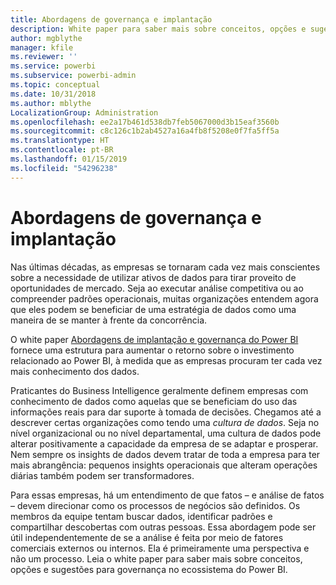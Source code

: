 ```yaml
---
title: Abordagens de governança e implantação
description: White paper para saber mais sobre conceitos, opções e sugestões para governança no ecossistema do Power BI.
author: mgblythe
manager: kfile
ms.reviewer: ''
ms.service: powerbi
ms.subservice: powerbi-admin
ms.topic: conceptual
ms.date: 10/31/2018
ms.author: mblythe
LocalizationGroup: Administration
ms.openlocfilehash: ee2a17b461d538db7feb5067000d3b15eaf3560b
ms.sourcegitcommit: c8c126c1b2ab4527a16a4fb8f5208e0f7fa5ff5a
ms.translationtype: HT
ms.contentlocale: pt-BR
ms.lasthandoff: 01/15/2019
ms.locfileid: "54296238"
---
```

# <a name="governance-and-deployment-approaches"></a>Abordagens de governança e implantação

Nas últimas décadas, as empresas se tornaram cada vez mais conscientes sobre a necessidade de utilizar ativos de dados para tirar proveito de oportunidades de mercado. Seja ao executar análise competitiva ou ao compreender padrões operacionais, muitas organizações entendem agora que eles podem se beneficiar de uma estratégia de dados como uma maneira de se manter à frente da concorrência.  

O white paper [Abordagens de implantação e governança do Power BI](http://go.microsoft.com/fwlink/?LinkId=785915&clcid=0x409) fornece uma estrutura para aumentar o retorno sobre o investimento relacionado ao Power BI, à medida que as empresas procuram ter cada vez mais conhecimento dos dados.

Praticantes do Business Intelligence geralmente definem empresas com conhecimento de dados como aquelas que se beneficiam do uso das informações reais para dar suporte à tomada de decisões.  Chegamos até a descrever certas organizações como tendo uma *cultura de dados*. Seja no nível organizacional ou no nível departamental, uma cultura de dados pode alterar positivamente a capacidade da empresa de se adaptar e prosperar.  Nem sempre os insights de dados devem tratar de toda a empresa para ter mais abrangência: pequenos insights operacionais que alteram operações diárias também podem ser transformadores.

Para essas empresas, há um entendimento de que fatos – e análise de fatos – devem direcionar como os processos de negócios são definidos. Os membros da equipe tentam buscar dados, identificar padrões e compartilhar descobertas com outras pessoas. Essa abordagem pode ser útil independentemente de se a análise é feita por meio de fatores comerciais externos ou internos. Ela é primeiramente uma perspectiva e não um processo. Leia o white paper para saber mais sobre conceitos, opções e sugestões para governança no ecossistema do Power BI.

